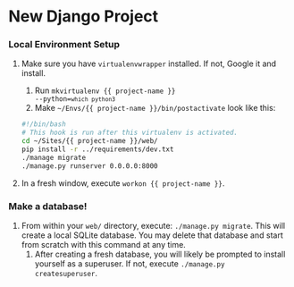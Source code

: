 # New Django Project

### Local Environment Setup

1. Make sure you have `virtualenvwrapper` installed. If not, Google it and install.
    1. Run <code>mkvirtualenv {{ project-name }} --python=`which python3`</code>
    1. Make `~/Envs/{{ project-name }}/bin/postactivate` look like this:

    ```sh
    #!/bin/bash
    # This hook is run after this virtualenv is activated.
    cd ~/Sites/{{ project-name }}/web/
    pip install -r ../requirements/dev.txt
    ./manage migrate
    ./manage.py runserver 0.0.0.0:8000
    ```
1. In a fresh window, execute `workon {{ project-name }}`.

### Make a database!
1. From within your `web/` directory, execute: `./manage.py migrate`. This will create a local SQLite database. You may delete that database and start from scratch with this command at any time.
    1. After creating a fresh database, you will likely be prompted to install yourself as a superuser. If not, execute `./manage.py createsuperuser`.
